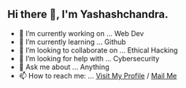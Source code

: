 ## Hi there 👋, I'm Yashashchandra.

- 🔭 I’m currently working on ... Web Dev
- 🌱 I’m currently learning ... Github
- 👯 I’m looking to collaborate on ... Ethical Hacking
- 🤔 I’m looking for help with ... Cybersecurity
- 💬 Ask me about ... Anything
- 📫 How to reach me: ... [Visit My Profile](https://yashash7.github.io/ycs) / [Mail Me](mailto:kolluyashashchandra@gmail.com)
<!--
- 😄 Pronouns: ... 
- ⚡ Fun fact: ...
-->
